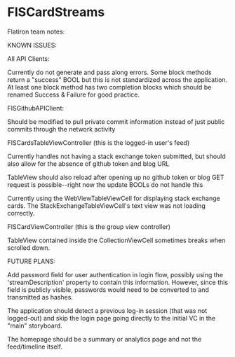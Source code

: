 # FISCardStreams


Flatiron team notes:


KNOWN ISSUES:

All API Clients:

Currently do not generate and pass along errors. Some block methods return a "success" BOOL but this is not standardized across the application. At least one block method has two completion blocks which should be renamed Success & Failure for good practice.

FISGithubAPIClient:

Should be modified to pull private commit information instead of just public commits through the network activity


FISCardsTableViewController (this is the logged-in user's feed)

Currently handles not having a stack exchange token submitted, but should also allow for the absence of github token and blog URL

TableView should also reload after opening up no github token or blog GET request is possible--right now the update BOOLs do not handle this

Currently using the WebViewTableViewCell for displaying stack exchange cards. The StackExchangeTableViewCell's text view was not loading correctly.


FISCardViewController (this is the group view controller)

TableView contained inside the CollectionViewCell sometimes breaks when scrolled down.



FUTURE PLANS:

Add password field for user authentication in login flow, possibly using the 'streamDescription' property to contain this information. However, since this field is publicly visible, passwords would need to be converted to and transmitted as hashes.

The application should detect a previous log-in session (that was not logged-out) and skip the login page going directly to the initial VC in the "main" storyboard.

The homepage should be a summary or analytics page and not the feed/timeline itself.


